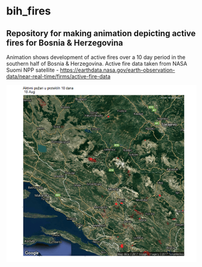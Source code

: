 # bih_fires
## Repository for making animation depicting active fires for Bosnia & Herzegovina

Animation shows development of active fires over a 10 day period in the southern half of Bosnia & Herzegovina. Active fire data taken from NASA Suomi NPP satellite - https://earthdata.nasa.gov/earth-observation-data/near-real-time/firms/active-fire-data

![alt text](https://github.com/MirzaCengic/bih_fires/blob/master/BiH_active_fires_aug.gif "Logo Title Text 1")
